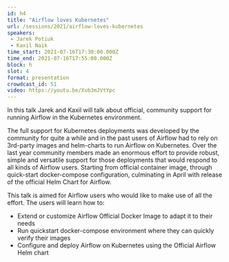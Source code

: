 ```yaml
---
id: h4
title: "Airflow loves Kubernetes"
url: /sessions/2021/airflow-loves-kubernetes
speakers:
 - Jarek Potiuk
 - Kaxil Naik
time_start: 2021-07-16T17:30:00.000Z
time_end: 2021-07-16T17:55:00.000Z
block: h
slot: 4
format: presentation
crowdcast_id: 51
video: https://youtu.be/Xub3mJVtYpc
---
```


In this talk Jarek and Kaxil will talk about official, community support for running Airflow in the Kubernetes environment.

The full support for Kubernetes deployments was developed by the community for quite a while and in the past users of Airflow had to rely on 3rd-party images and helm-charts to run Airflow on Kubernetes. Over the last year community members made an enormous effort to provide robust, simple and versatile support for those deployments that would respond to all kinds of Airflow users. Starting from official container image, through quick-start docker-compose configuration, culminating in April with release of the official Helm Chart for Airflow.

This talk is aimed for Airflow users who would like to make use of all the effort. The users will learn how to:
* Extend or customize Airflow Official Docker Image to adapt it to their needs
* Run quickstart docker-compose environment where they can quickly verify their images
* Configure and deploy Airflow on Kubernetes using the Official Airflow Helm chart
